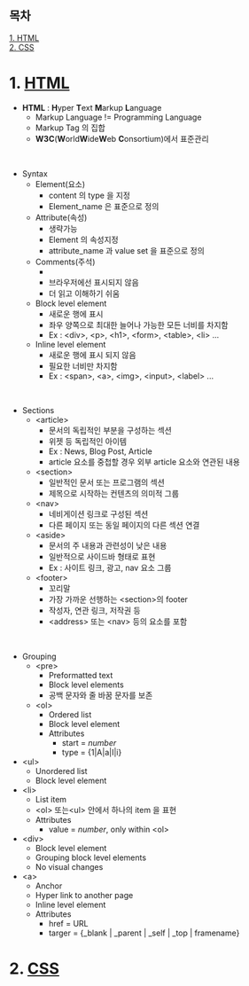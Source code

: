 ## 목차

[1. HTML](#1-html) <br>
[2. CSS](#2-css) <br>

# 1. [HTML](#목차)

- **HTML** : **H**yper **T**ext **M**arkup **L**anguage
  - Markup Language != Programming Language
  - Markup Tag 의 집합
  - **W3C**(**W**orld**W**ide**W**eb **C**onsortium)에서 표준관리

<br>

- Syntax
  - Element(요소)
    - content 의 type 을 지정
    - Element_name 은 표준으로 정의
  - Attribute(속성)
    - 생략가능
    - Element 의 속성지정
    - attribute_name 과 value set 을 표준으로 정의
  - Comments(주석)
    - <!-- -->
    - 브라우저에선 표시되지 않음
    - 더 읽고 이해하기 쉬움
  - Block level element
    - 새로운 행에 표시
    - 좌우 양쪽으로 최대한 늘어나 가능한 모든 너비를 차지함
    - Ex : \<div\>, \<p\>, \<h1\>, \<form\>, \<table\>, \<li\> ...
  - Inline level element
    - 새로운 행에 표시 되지 않음
    - 필요한 너비만 차지함
    - Ex : \<span\>, \<a\>, \<img\>, \<input\>, \<label\> ...

<br>

- Sections
  - \<article\>
    - 문서의 독립적인 부분을 구성하는 섹션
    - 위젯 등 독립적인 아이템
    - Ex : News, Blog Post, Article
    - article 요소를 중첩할 경우 외부 article 요소와 연관된 내용
  - \<section\>
    - 일반적인 문서 또는 프로그램의 섹션
    - 제목으로 시작하는 컨텐츠의 의미적 그룹
  - \<nav\>
    - 네비게이션 링크로 구성된 섹션
    - 다른 페이지 또는 동일 페이지의 다른 섹션 연결
  - \<aside\>
    - 문서의 주 내용과 관련성이 낮은 내용
    - 일반적으로 사이드바 형태로 표현
    - Ex : 사이트 링크, 광고, nav 요소 그룹
  - \<footer\>
    - 꼬리말
    - 가장 가까운 선행하는 \<section\>의 footer
    - 작성자, 연관 링크, 저작권 등
    - \<address\> 또는 \<nav\> 등의 요소를 포함

<br>

- Grouping
  - \<pre\>
    - Preformatted text
    - Block level elements
    - 공백 문자와 줄 바꿈 문자를 보존
  - \<ol\>
    -  Ordered list
    -  Block level element
    -  Attributes
       -  start = *number*
       -  type = {1|A|a|I|i}
 -  \<ul\>
    -  Unordered list
    -  Block level element
 -  \<li\>
    -  List item
    -  \<ol\> 또는\<ul\> 안에서 하나의 item 을 표현
    -  Attributes
       -  value = *number*, only within \<ol\>
 -  \<div\>
    -  Block level element
    -  Grouping block level elements
    -  No visual changes
 -  \<a\>
    -  Anchor
    -  Hyper link to another page
    -  Inline level element
    -  Attributes
       -  href = URL
       -  targer = {_blank | _parent | _self | _top | framename}

# 2. [CSS](#목차)

